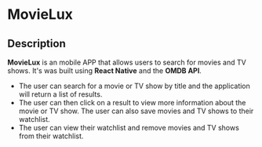 # MovieLux

## Description

**MovieLux** is an mobile APP that allows users to search for movies and TV shows.
It's was built using **React Native** and the **OMDB API**.

- The user can search for a movie or TV show by title and the application will return a list of results.
- The user can then click on a result to view more information about the movie or TV show. The user can also save movies and TV shows to their watchlist.
- The user can view their watchlist and remove movies and TV shows from their watchlist.
